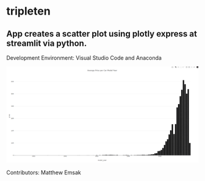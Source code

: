 # tripleten
## App creates a scatter plot using plotly express at streamlit via python.

Development Environment: Visual Studio Code and Anaconda


![]()<img width="723" alt="image" src="https://github.com/matthew813709/Gitimages/blob/1996ee9583c7c5bca07d6e0ea087b16168c42a71/Screenshot%202024-05-14%20133622.png">

Contributors: Matthew Emsak

